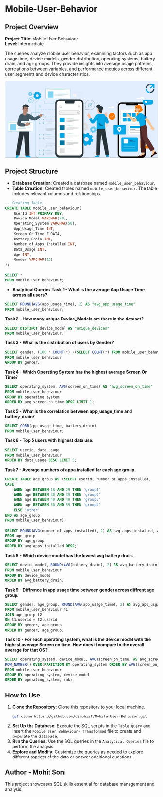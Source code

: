 # Mobile-User-Behavior

## Project Overview

**Project Title**: Mobile User Behaviour  
**Level**: Intermediate  

The queries analyze mobile user behavior, examining factors such as app usage time, device models, gender distribution, operating systems, battery drain, and age groups. They provide insights into average usage patterns, correlations between variables, and performance metrics across different user segments and device characteristics.

![Library_project](https://github.com/dsmohiit/Mobile-User-Behavior/blob/main/1682777572781.jpg)

## Project Structure

- **Database Creation**: Created a database named `mobile_user_behaviour`.
- **Table Creation**: Created tables named `mobile_user_behaviour`. The table includes relevant columns and relationships.

```sql
-- Creating Table	
CREATE TABLE mobile_user_behaviour(
	UserId INT PRIMARY KEY,
	Device_Model VARCHAR(70),
	Operating_System VARCHAR(50),
	App_Usage_Time INT,
	Screen_On_Time FLOAT4,
	Battery_Drain INT,
	Number_of_Apps_Installed INT,
	Data_Usage INT,
	Age INT,
	Gender VARCHAR(10)
);

SELECT *
FROM mobile_user_behaviour;
```

- **Analytical Queries**
**Task 1 - What is the average App Usage Time across all users?**
```sql
SELECT ROUND(AVG(app_usage_time), 2) AS "avg_app_usage_time"
FROM mobile_user_behaviour;
```
**Task 2 - How many unique Device_Models are there in the dataset?**
```sql
SELECT DISTINCT device_model AS "unique_devices"
FROM mobile_user_behaviour;
```
**Task 3 - What is the distribution of users by Gender?**
```sql
SELECT gender, (100 * COUNT(*) /(SELECT COUNT(*) FROM mobile_user_behaviour)) AS "percentage"
FROM mobile_user_behaviour
GROUP BY gender;
```
**Task 4 - Which Operating System has the highest average Screen On Time?**
```sql
SELECT operating_system, AVG(screen_on_time) AS "avg_screen_on_time"
FROM mobile_user_behaviour
GROUP BY operating_system
ORDER BY avg_screen_on_time DESC LIMIT 1;
```
**Task 5 - What is the correlation between app_usage_time and battery_drain?**
```sql
SELECT CORR(app_usage_time, battery_drain)
FROM mobile_user_behaviour;
```
**Task 6 - Top 5 users with highest data use.**
```sql
SELECT userid, data_usage
FROM mobile_user_behaviour
ORDER BY data_usage DESC LIMIT 5;
```
**Task 7 - Average numbers of appa installed for each age group.**
```sql
CREATE TABLE age_group AS (SELECT userid, number_of_apps_installed,
CASE 
	WHEN age BETWEEN 18 AND 29 THEN 'group1'
	WHEN age BETWEEN 30 AND 39 THEN 'group2'
	WHEN age BETWEEN 40 AND 49 THEN 'group3'
	WHEN age BETWEEN 50 AND 59 THEN 'group4'
	ELSE 'other'
END AS age_group
FROM mobile_user_behaviour);

SELECT ROUND(AVG(number_of_apps_installed), 2) AS avg_apps_installed, age_group
FROM age_group
GROUP BY age_group
ORDER BY avg_apps_installed DESC;
```
**Task 8 - Which device model has the lowest avg battery drain.**
```sql
SELECT device_model, ROUND(AVG(battery_drain), 2) AS avg_battery_drain
FROM mobile_user_behaviour
GROUP BY device_model
ORDER BY avg_battery_drain;
```
**Task 9 - Diffrence in app usage time between gender across diffrent age group.**
```sql
SELECT gender, age_group, ROUND(AVG(app_usage_time), 2) AS avg_app_usgae_time
FROM mobile_user_behaviour t1
JOIN age_group t2
ON t1.userid = t2.userid
GROUP BY gender, age_group
ORDER BY gender, age_group;
```
**Task 10 - For each operating system, what is the device model with the highest average Screen on time. How does it compare to the overall average for that OS?**
```sql
SELECT operating_system, device_model, AVG(screen_on_time) AS avg_screen_on_time,
ROW_NUMBER() OVER(PARTITION BY operating_system ORDER BY AVG(screen_on_time)) AS rnk
FROM mobile_user_behaviour
GROUP BY operating_system, device_model
ORDER BY operating_system, rnk;
```

## How to Use

1. **Clone the Repository**: Clone this repository to your local machine.
   ```sh
   git clone https://github.com/dsmohiit/Mobile-User-Behavior.git
   ```
2. **Set Up the Database**: Execute the SQL scripts in the `Table Query` and insert the `Mobile User Behaviour- Transformed` file to create and populate the database.
3. **Run the Queries**: Use the SQL queries in the `Analytical Queries` file to perform the analysis.
4. **Explore and Modify**: Customize the queries as needed to explore different aspects of the data or answer additional questions.

## Author - Mohit Soni

This project showcases SQL skills essential for database management and analysis. 


